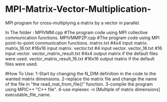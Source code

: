 # MPI-Matrix-Vector-Multiplication-
MPI program for cross-multiplying a matrix by a vector in parallel.

In The folder :
MPIVMM.cpp                      #The program code using MPI collective communication functions.
MPIVMMP2P.cpp                   #The program code using MPI point-to-point communication functions. 
matrix.txt                      #4x4 input matrix.
matrix_16.txt                   #16x16 input matrix.
vector.txt                      #4 input vector.
vector_16.txt                   #16 input vector.
vector_matrix_result.txt        #4x4 output matrix if the default files were used.
vector_matrix_result_16.txt     #16x16 output matrix if the default files were used.

#How To Use:
1-Start by changing the N_DIM definition in the code to the wanted matrix dimensions.
2-replace the matrix file and change the name of the file in "the read_mat_from_file()" function.
3-compile the program using MPIC++ "C++ file".
4-use mpiexec -n [Multiple of matrix dimensions] executable_file_name.

